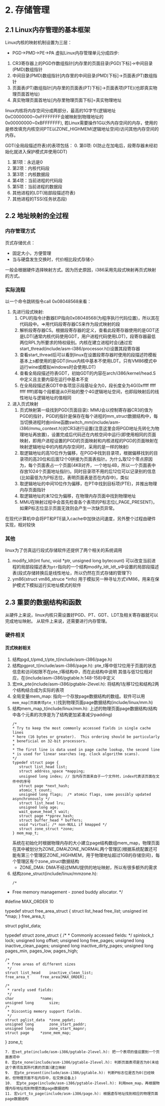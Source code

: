 # 2. 存储管理
## 2.1 Linux内存管理的基本框架
Linux内核的映射机制设置为三层：
- PGD->PMD->PE->PA
虚拟Linux内存管理单元分成四步:  
1. CR3寄存器上的PGD作数组指针[内存里的页面目录(PGD)下标]->中间目录(PMD)数组指针
2. 中间目录(PMD)数组指针[内存里的中间目录(PMD)下标]->页面表(PT)数组指针
3. 页面表(PT)数组指针[内存里的页面表(PT)下标]->页面表项(PTE)(也即真实物理页面首地址)
4. 真实物理页面首地址[内存里物理页面下标]=真实物理地址  

linux内核将内存空间分成两部分，最高的1G字节(逻辑地址0xC0000000~0xFFFFFFFF会被映射到物理地址的0x00000000~0xBFFFFFFF), 若Linux需要操作1G以外内存空间的内存，使用的是修改填充内核空间PTE以ZONE_HIGHMEM(逻辑地址空间)访问其他内存空间的内存。  

GDT(全局段描述符表)的表项包括：
0. 第0项: 0(防止在加电后，段寄存器未经初始化就进入保护模式并使用GDT)
1. 第1项：永远是0
2. 第2项：内核代码段
3. 第3项：内核数据段
4. 第4项：当前进程的代码段
5. 第5项：当前进程的数据段
6. 其他进程的LDT(局部段描述符表)
7. 其他进程的TSS(任务状态段)
## 2.2 地址映射的全过程
### 内存管理方式
页式存储优点：
- 固定大小，方便管理
- 当与硬盘发生交换时，代价相比段式存储小  

一般会根据硬件选择映射方式。因为历史原因，i386采用先段式映射再页式映射的方式。
### 实际流程
以一个命令跳转指令call 0x08048568来看：
1. 先进行段式映射:
   1. CPU的指令计数器EIP指向0x08048568(为程序执行代码位置)，所以其在代码段中。=>用代码段寄存器CS来作为段式映射的段
   2.  解析段寄存器CS。根据段寄存器的定义，查看此段寄存器使用的是GDT还是LDT(通常内核代码使用GDT，用户进程代码使用LDT)，段寄存器最低两位RPL为所要求的特权级别。内核在建立进程时会(通过宏start_thread(include/asm-i386/processor.h))设置其段寄存器
   3.  查看start_thread后可以看到linux在设置段寄存器时使用的段描述符模板基本上s都使用的是GDT(linux内核中基本不使用LDT。只有VM86模式中运行wine或模拟windows时会使用LDT)
   4.  查看全局段描述符表GDT，初始GDT的内容在arch/i386/kernel/head.S中定义且主要内容在运行中基本不变
   5.  在全局段描述表GDT中各项显示段基址全为0，段长度全为4G(0xffff ffff ffff ffff)即每个段都是从0开始的整个4G逻辑地址空间，也即段映射后的线性地址与逻辑地址的值相同
2. 进入页式映射
   1. 页式映射第一级找到PGD(页面目录): MMU会以控制寄存器CR3的值为PGD的指针，PGD的指针是保存在每个进程的mm_struct数据结构中，每当切换进程时由inline函数switch_mm(include/asm-i386/mmu_context.h)对CR3进行设置(注意这里会将PGD地址先转化为物理地址再放置)，设置完成后代码还在内核空间中运行(即使用相同的页面映射，即用户进程设置的PGD的页面映射和内核进程的PGD的页面映射在映射逻辑地址中的内核内存空间时，采用的是一样的映射)
   2. 取逻辑地址的高10位作为偏移，在PGD中找到目录项，根据偏移找到的目录项的高20位和后面12个0拼接为页面表指针。为什么取12个零点原因为，每个页面表占一个页面(4KB对齐，一个地址4B，所以一个页面表中存放1024个页面地址指针)。同时目录项不用的后12位可以记录别的信息(比如最低为为P标志位，表明页面表是否在内存中)，类似
   3. 取逻辑地址的中间10位作为偏移，在PT中找到目标项(PTE)，并推出物理内存页面指针
   4. 取逻辑地址的末12位为偏移，在物理内存页面中找到物理地址  
   5. MMU在映射过程中会首先检查各个表项的P标志位(_PAGE_PRESENT)，如果P标志位显示页面无效则会产生一次缺页异常。

在现代计算机中会将PT和PTE装入cache中加快访问速度，另外整个过程由硬件实现，相对较快
### 其他
linux为了仿真运行段式存储软件还提供了两个相关的系统调用
1. modify_ldt(int func, void *ptr, unsigned long bytecount)
   可以改变当前进程的局部段描述表为`ptr`指向的一个结构modify_ldt_ldt_s中设置的局部段描述表(段式存储转换后是线性地址，所以仍然在页式存储的管理下)
2. ym86(struct vm86_struce *info)
   用于模拟另一种寻址方式VM86，用来在保护模式下模拟运行实地址模式的软件
## 2.3 重要的数据结构和函数
从硬件上来说，linux内核只需设置好PGD、PT、GDT、LDT及相关寄存器就可以完成地址映射。
从软件上来说，还需要进行内存管理。
### 硬件相关
#### 页式映射相关
1. 结构pgd_t/pmd_t/pte_t(include/asm-i386/page.h)
2. 结构pgprot_t(include/asm-i386/page.h): pte_t等中低12位用于页面的状态信息和访问权限不在pte_t等结构中，而在此结构中说明
   其值与低12位相对应，在(include/asm-i386/pgtable.h:148-158)中定义
3. 宏mk_pte(include/asm-i386/pgtable-2level.h): 将结构1左移12位和结构2两个结构结合成为实际的表项
4. 全局变量mem_map: 指向一个存放page数据结构的数组。软件可以用`mem_map[页面表项pte_t]`找到物理页面page数据结构(include/linux/mm.h)
5. 结构mem_map_t(include/linux/mm.h): 上述的物理页面page数据结构(结构中各个元素的次序是为了结构更加紧凑减少padding)
   ```
   /*
   * Try to keep the most commonly accessed fields in single cache lines
   * here (16 bytes or greater).  This ordering should be particularly
   * beneficial on 32-bit processors.
   *
   * The first line is data used in page cache lookup, the second line
   * is used for linear searches (eg. clock algorithm scans). 
   */
   typedef struct page {
      struct list_head list;
      struct address_space *mapping;
      unsigned long index; // 当内存页面来自于一个文件时，index代表该页面在文件中的序号
      struct page *next_hash;
      atomic_t count;
      unsigned long flags;	/* atomic flags, some possibly updated asynchronously */
      struct list_head lru;
      unsigned long age;
      wait_queue_head_t wait;
      struct page **pprev_hash;
      struct buffer_head * buffers;
      void *virtual; /* non-NULL if kmapped */
      struct zone_struct *zone;
   } mem_map_t;
   ```
   系统在初始化时根据物理内存的大小建立page结构数组mem_map，物理页面在其中被划分为ZONE_DMA\ZONE_NORMAL两个管理区(根据系统配置还可能有第三个管理区ZONE_HIGHMEM，用于物理地址超过1GB的存储空间)，每个管理区有个zone_struct数据结构
   - ZONE_DMA: DMA不经过MMU提供的地址映射，所以有很多额外的需求
6. 结构zone_struct(include/linux/mmzone.h):
   ```
   /*
 * Free memory management - zoned buddy allocator.
 */

#define MAX_ORDER 10

typedef struct free_area_struct {
	struct list_head	free_list;
	unsigned int		*map;
} free_area_t;

struct pglist_data;

typedef struct zone_struct {
	/*
	 * Commonly accessed fields:
	 */
	spinlock_t		lock;
	unsigned long		offset;
	unsigned long		free_pages;
	unsigned long		inactive_clean_pages;
	unsigned long		inactive_dirty_pages;
	unsigned long		pages_min, pages_low, pages_high;

	/*
	 * free areas of different sizes
	 */
	struct list_head	inactive_clean_list;
	free_area_t		free_area[MAX_ORDER];

	/*
	 * rarely used fields:
	 */
	char			*name;
	unsigned long		size;
	/*
	 * Discontig memory support fields.
	 */
	struct pglist_data	*zone_pgdat;
	unsigned long		zone_start_paddr;
	unsigned long		zone_start_mapnr;
	struct page		*zone_mem_map;
} zone_t;
   ```
7. 宏set_pte(include/asm-i386/pgtable-2level.h): 把一个表项的值设置到一个页面表项中
8. 宏pte_none(include/asm-i386/pgtable-2level.h): 判断页面表项是否为0(未给这个表项及其所代表的页面)建立映射
9.  宏pte_present(include/asm-i386/pgtable.h): 判断P标志位是否为0(已经映射，但物理页面不在内存中，在交换设备上)
10.  宏pte_page(include/asm-i386/pgtable-2level.h): 利用mem_map，再根据物理内存地址找到物理页面page数据结构
11. 宏virt_to_page(include/asm-i386/page.h): 根据虚存地址找到相应的物理页面page数据结构 